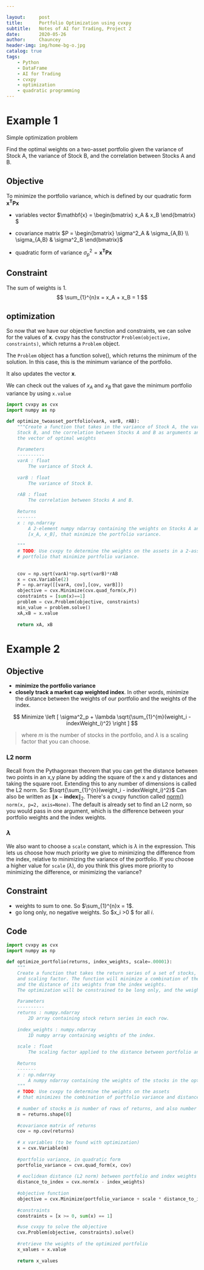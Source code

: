 ```yaml
---

layout:     post
title:      Portfolio Optimization using cvxpy
subtitle:   Notes of AI for Trading, Project 2
date:       2020-05-26
author:     Chauncey
header-img: img/home-bg-o.jpg
catalog: true
tags:
    - Python
    - DataFrame
    - AI for Trading
    - cvxpy
    - optimization
    - quadratic programming
---
```




# Example 1

Simple optimization problem

Find the optimal weights on a two-asset portfolio given the variance of Stock A, the variance of Stock B, and the correlation between Stocks A and B. 

## Objective

To minimize the portfolio variance, which is defined by our quadratic form $\mathbf{x^T} \mathbf{P} \mathbf{x}$

- variables vector $\mathbf{x} = \begin{bmatrix}
  x_A & x_B
  \end{bmatrix}
  $

- covariance matrix $P = 
  \begin{bmatrix}
  \sigma^2_A & \sigma_{A,B} \\ 
  \sigma_{A,B} & \sigma^2_B 
  \end{bmatrix}$

- quadratic form of variance $\sigma^2_p = \mathbf{x^T} \mathbf{P} \mathbf{x}$

## Constraint

The sum of weights is 1.
$$
\sum_{1}^{n}x = x_A + x_B = 1
$$

## optimization

So now that we have our objective function and constraints, we can solve for the values of $\mathbf{x}$.
cvxpy has the constructor `Problem(objective, constraints)`, which returns a `Problem` object.

The `Problem` object has a function solve(), which returns the minimum of the solution.  In this case, this is the minimum variance of the portfolio.

It also updates the vector $\mathbf{x}$.

We can check out the values of $x_A$ and $x_B$ that gave the minimum portfolio variance by using `x.value`


```python
import cvxpy as cvx
import numpy as np

def optimize_twoasset_portfolio(varA, varB, rAB):
    """Create a function that takes in the variance of Stock A, the variance of
    Stock B, and the correlation between Stocks A and B as arguments and returns 
    the vector of optimal weights
    
    Parameters
    ----------
    varA : float
        The variance of Stock A.
        
    varB : float
        The variance of Stock B.    
        
    rAB : float
        The correlation between Stocks A and B.
        
    Returns
    -------
    x : np.ndarray
        A 2-element numpy ndarray containing the weights on Stocks A and B,
        [x_A, x_B], that minimize the portfolio variance.
    
    """
    # TODO: Use cvxpy to determine the weights on the assets in a 2-asset
    # portfolio that minimize portfolio variance.
     
    
    cov = np.sqrt(varA)*np.sqrt(varB)*rAB
    x = cvx.Variable(2)
    P = np.array([[varA, cov],[cov, varB]])
    objective = cvx.Minimize(cvx.quad_form(x,P))
    constraints = [sum(x)==1]
    problem = cvx.Problem(objective, constraints)
    min_value = problem.solve()
    xA,xB = x.value
    
    return xA, xB
```

# Example 2

## Objective

- **minimize the portfolio variance**
- **closely track a market cap weighted index**. In other words, minimize the distance between the weights of our portfolio and the weights of the index.

$$
Minimize \left [ \sigma^2_p + \lambda \sqrt{\sum_{1}^{m}(weight_i - indexWeight_i)^2} \right  ]
$$

>  where $m$ is the number of stocks in the portfolio, and $\lambda$ is a scaling factor that you can choose.



### L2 norm

Recall from the Pythagorean theorem that you can get the distance between two points in an x,y plane by adding the square of the x and y distances and taking the square root.  Extending this to any number of dimensions is called the L2 norm.  So: $\sqrt{\sum_{1}^{n}(weight_i - indexWeight_i)^2}$  Can also be written as $\left \| \mathbf{x} - \mathbf{index} \right \|_2$.  There's a cvxpy function called [norm()](https://www.cvxpy.org/api_reference/cvxpy.atoms.other_atoms.html#norm)
`norm(x, p=2, axis=None)`.  The default is already set to find an L2 norm, so you would pass in one argument, which is the difference between your portfolio weights and the index weights.

###  $\lambda$ 

We also want to choose a `scale` constant, which is $\lambda$ in the expression. This lets us choose how much priority we give to minimizing the difference from the index, relative to minimizing the variance of the portfolio.  If you choose a higher value for `scale` ($\lambda$), do you think this gives more priority to minimizing the difference, or minimizing the variance?



## Constraint

- weights to sum to one. So $\sum_{1}^{n}x = 1$.  
-  go long only, no negative weights.  So $x_i >0 $ for all $i$.



## Code


```python
import cvxpy as cvx
import numpy as np

def optimize_portfolio(returns, index_weights, scale=.00001):
    """
    Create a function that takes the return series of a set of stocks, the index weights,
    and scaling factor. The function will minimize a combination of the portfolio variance
    and the distance of its weights from the index weights.  
    The optimization will be constrained to be long only, and the weights should sum to one.
    
    Parameters
    ----------
    returns : numpy.ndarray
        2D array containing stock return series in each row.
        
    index_weights : numpy.ndarray
        1D numpy array containing weights of the index.
        
    scale : float
        The scaling factor applied to the distance between portfolio and index weights
        
    Returns
    -------
    x : np.ndarray
        A numpy ndarray containing the weights of the stocks in the optimized portfolio
    """
    # TODO: Use cvxpy to determine the weights on the assets
    # that minimizes the combination of portfolio variance and distance from index weights
    
    # number of stocks m is number of rows of returns, and also number of index weights
    m = returns.shape[0]
    
    #covariance matrix of returns
    cov = np.cov(returns)
    
    # x variables (to be found with optimization)
    x = cvx.Variable(m)
    
    #portfolio variance, in quadratic form
    portfolio_variance = cvx.quad_form(x, cov)
    
    # euclidean distance (L2 norm) between portfolio and index weights
    distance_to_index = cvx.norm(x - index_weights)
    
    #objective function
    objective = cvx.Minimize(portfolio_variance + scale * distance_to_index)
    
    #constraints
    constraints = [x >= 0, sum(x) == 1]

    #use cvxpy to solve the objective
    cvx.Problem(objective, constraints).solve()
    
    #retrieve the weights of the optimized portfolio
    x_values = x.value
    
    return x_values

```















